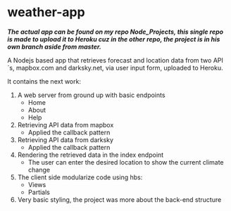 # weather-app

**_The actual app can be found on my repo Node_Projects, this single repo is made to upload it to Heroku cuz in the other repo, the project is in his own branch aside from master._** 

A Nodejs based app that retrieves forecast and location data from two API´s, mapbox.com and darksky.net, via user input form, uploaded to Heroku.

It contains the next work:
1. A web server from ground up with basic endpoints
   - Home
   - About
   - Help
2. Retrieving API data from mapbox
   - Applied the callback pattern
3. Retrieving API data from darksky
   - Applied the callback pattern
4. Rendering the retrieved data in the index endpoint
   - The user can enter the desired location to show the current climate change
5. The client side modularize code using hbs:
   - Views
   - Partials
6. Very basic styling, the project was more about the back-end structure
